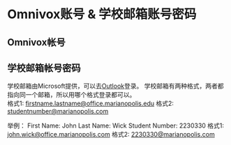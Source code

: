 # Omnivox账号 & 学校邮箱账号密码
  
  
## Omnivox帐号
  
  
## 学校邮箱帐号密码
学校邮箱由Microsoft提供，可以去[Outlook](outlook.com)登录。
学校邮箱有两种格式，两者都指向同一个邮箱，所以用哪个格式登录都可以。  
  格式1: firstname.lastname@office.marianopolis.edu
  格式2: studentnumber@marianopolis.com
  
举例：
First Name: John
Last Name: Wick
Student Number: 2230330
格式1: john.wick@office.marianopolis.com
格式2: 2230330@marianopolis.com
